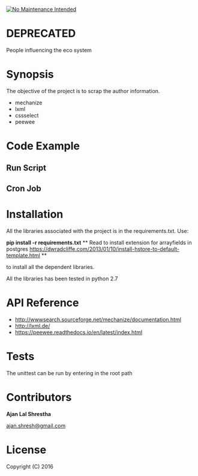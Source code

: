[![No Maintenance Intended](http://unmaintained.tech/badge.svg)](http://unmaintained.tech/)

# DEPRECATED
People influencing the eco system

# Synopsis #

The objective of the project is to scrap the author information.

* mechanize
* lxml
* cssselect
* peewee

# Code Example #

## Run Script ##

## Cron Job ##

# Installation #

All the libraries associated with the project is in the requirements.txt. Use:

**pip install -r requirements.txt**
** Read to install extension for arrayfields in postgres
https://dwradcliffe.com/2013/01/10/install-hstore-to-default-template.html **

to install all the dependent libraries.

All the libraries has been tested in python 2.7

# API Reference #

* http://wwwsearch.sourceforge.net/mechanize/documentation.html
* http://lxml.de/
* https://peewee.readthedocs.io/en/latest/index.html

# Tests #

The unittest can be run by entering in the root path


# Contributors #

**Ajan Lal Shrestha**

ajan.shresh@gmail.com

# License #

Copyright (C) 2016
